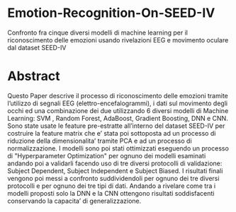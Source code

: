 # Emotion-Recognition-On-SEED-IV
Confronto fra cinque diversi modelli di machine learning per il riconoscimento delle emozioni usando rivelazioni EEG e movimento oculare dal dataset SEED-IV 

# Abstract
Questo Paper descrive il processo di riconoscimento delle emozioni tramite l’utilizzo di segnali EEG (elettro-encefalogrammi), i dati sul movimento degli occhi ed una combinazione dei due utilizzando 6 diversi modelli di Machine Learning: SVM , Random Forest, AdaBoost, Gradient Boosting, DNN e CNN. Sono state usate le feature pre-estratte all’interno del dataset SEED-IV per costruire la feature matrix che e’ stata poi sottoposta ad un processo di riduzione della dimensionalita’ tramite PCA e ad un processo di normalizzazione. I modelli sono poi stati ottimizzati eseguendo un processo di "Hyperparameter Optimization" per ognuno dei modelli esaminati andando poi a validarli facendo uso di tre diversi protocolli di validazione: Subject Dependent, Subject Independent e Subject Biased. I risultati finali vengono poi messi a confronto suddividendoli per ognuno dei tre diversi protocolli e per ognuno dei tre tipi di dati. Andando a rivelare come tra i modelli proposti solo la DNN e la CNN ottengono risultati soddisfacenti conservando la capacita’ di generalizzazione.
